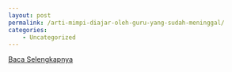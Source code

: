 ```yaml
---
layout: post
permalink: /arti-mimpi-diajar-oleh-guru-yang-sudah-meninggal/
categories:
    - Uncategorized
---
```


[Baca Selengkapnya](/01)